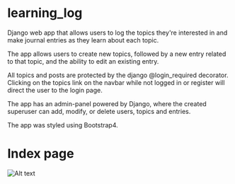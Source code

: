 # learning_log
Django web app that allows users to log the topics they're interested in and make journal entries as they learn about each topic.

The app allows users to create new topics, followed by a new entry related to that topic, and the ability to edit an existing entry.

All topics and posts are protected by the django @login_required decorator. Clicking on the topics link on the navbar while not logged in or register will direct the user to the login page.

The app has an admin-panel powered by Django, where the created superuser can add, modify, or delete users, topics and entries.

The app was styled using Bootstrap4. 

# Index page
![Alt text](~/Pictures/index_page.png)
